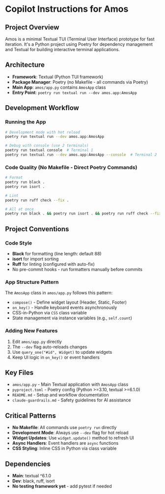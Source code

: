 # Copilot Instructions for Amos

## Project Overview
Amos is a minimal Textual TUI (Terminal User Interface) prototype for fast iteration. It's a Python project using Poetry for dependency management and Textual for building interactive terminal applications.

## Architecture
- **Framework**: Textual (Python TUI framework)
- **Package Manager**: Poetry (no Makefile - all commands via Poetry)
- **Main App**: `amos/app.py` contains `AmosApp` class
- **Entry Point**: `poetry run textual run --dev amos.app:AmosApp`

## Development Workflow

### Running the App
```bash
# Development mode with hot reload
poetry run textual run --dev amos.app:AmosApp

# Debug with console (use 2 terminals)
poetry run textual console  # Terminal 1
poetry run textual run --dev amos.app:AmosApp --console  # Terminal 2
```

### Code Quality (No Makefile - Direct Poetry Commands)
```bash
# Format
poetry run black .
poetry run isort .

# Lint
poetry run ruff check --fix .

# All at once
poetry run black . && poetry run isort . && poetry run ruff check --fix .
```

## Project Conventions

### Code Style
- **Black** for formatting (line length: default 88)
- **isort** for import sorting
- **Ruff** for linting (configured with auto-fix)
- No pre-commit hooks - run formatters manually before commits

### App Structure Pattern
The `AmosApp` class in `amos/app.py` follows this pattern:
- `compose()` - Define widget layout (Header, Static, Footer)
- `on_key()` - Handle keyboard events asynchronously
- CSS-in-Python via `CSS` class variable
- State management via instance variables (e.g., `self.count`)

### Adding New Features
1. Edit `amos/app.py` directly
2. The `--dev` flag auto-reloads changes
3. Use `query_one("#id", Widget)` to update widgets
4. Keep UI logic in `on_key()` or event handlers

## Key Files
- `amos/app.py` - Main Textual application with `AmosApp` class
- `pyproject.toml` - Poetry config (Python >=3.10, textual >=6.1.0)
- `README.md` - Setup and workflow documentation
- `claude-guardrails.md` - Safety guidelines for AI assistance

## Critical Patterns
- **No Makefile**: All commands use `poetry run` directly
- **Development Mode**: Always use `--dev` flag for hot reload
- **Widget Updates**: Use `widget.update()` method to refresh UI
- **Async Handlers**: Event handlers are `async` functions
- **CSS Styling**: Inline CSS in Python via class variable

## Dependencies
- **Main**: textual ^6.1.0
- **Dev**: black, ruff, isort
- **No testing framework yet** - add pytest if needed